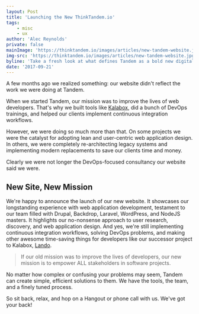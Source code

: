 ```yaml
---
layout: Post
title: 'Launching the New ThinkTandem.io'
tags:
    - misc
    - ux
author: 'Alec Reynolds'
private: false
mainImage: 'https://thinktandem.io/images/articles/new-tandem-website.jpg'
img-src: 'https://thinktandem.io/images/articles/new-tandem-website.jpg'
byline: 'Take a fresh look at what defines Tandem as a bold new digital agency.'
date: '2017-09-21'
---
```


A few months ago we realized something: our website didn't reflect the work we were doing at Tandem.

When we started Tandem, our mission was to improve the lives of web developers. That's why we built tools like [Kalabox](https://www.kalabox.io), did a bunch of DevOps trainings, and helped our clients implement continuous integration workflows.

However, we were doing so much more than that. On some projects we were the catalyst for adopting lean and user-centric web application design. In others, we were completely re-architecting legacy systems and implementing modern replacements to save our clients time and money.

Clearly we were not longer the DevOps-focused consultancy our website said we were.

## New Site, New Mission

We're happy to announce the launch of our new website. It showcases our longstanding experience with web application development, testament to our team filled with Drupal, Backdrop, Laravel, WordPress, and NodeJS masters. It highlights our no-nonsense approach to user research, discovery, and web application design. And yes, we're still implementing continuous integration workflows, solving DevOps problems, and making other awesome time-saving things for developers like our successor project to Kalabox, [Lando](https://docs.lndo.io).

> If our old mission was to improve the lives of developers, our new mission is to empower ALL stakeholders in software projects.

No matter how complex or confusing your problems may seem, Tandem can create simple, efficient solutions to them. We have the tools, the team, and a finely tuned process.

So sit back, relax, and hop on a Hangout or phone call with us. We've got your back!
